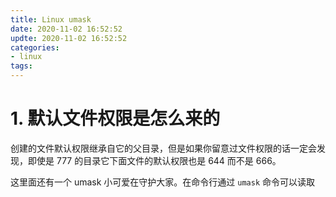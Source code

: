 ```yaml
---
title: Linux umask
date: 2020-11-02 16:52:52
updte: 2020-11-02 16:52:52
categories:
- linux
tags:
---
```


<!--more-->

# 1. 默认文件权限是怎么来的
创建的文件默认权限继承自它的父目录，但是如果你留意过文件权限的话一定会发现，即使是 777 的目录它下面文件的默认权限也是 644 而不是 666。

这里面还有一个 umask 小可爱在守护大家。在命令行通过 `umask` 命令可以读取



